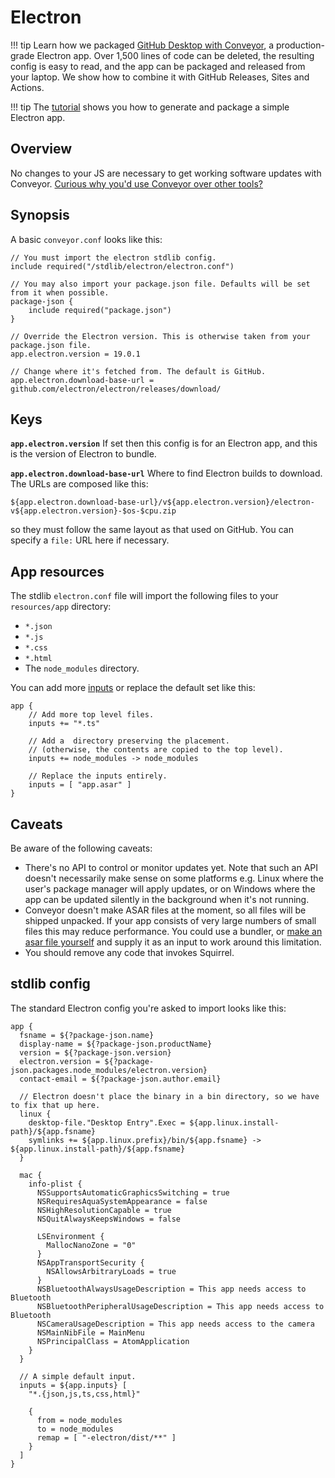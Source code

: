 # Electron

!!! tip
    Learn how we packaged [GitHub Desktop with Conveyor](https://hydraulic.software/blog/8-packaging-electron-apps.html), a production-grade Electron app. Over 1,500 lines of code can be deleted, the resulting config is easy to read, and the app can be packaged and released from your laptop. We show how to combine it with GitHub Releases, Sites and Actions.

!!! tip
    The [tutorial](../tutorial/1-get-started.md) shows you how to generate and package a simple Electron app.

## Overview

No changes to your JS are necessary to get working software updates with Conveyor. [Curious why you'd use Conveyor over other tools?](../comparisons/electron-comparisons.md)

## Synopsis

A basic `conveyor.conf` looks like this:

```
// You must import the electron stdlib config.
include required("/stdlib/electron/electron.conf")

// You may also import your package.json file. Defaults will be set from it when possible.
package-json {
    include required("package.json") 
}

// Override the Electron version. This is otherwise taken from your package.json file. 
app.electron.version = 19.0.1

// Change where it's fetched from. The default is GitHub.
app.electron.download-base-url = github.com/electron/electron/releases/download/
```

## Keys

**`app.electron.version`** If set then this config is for an Electron app, and this is the version of Electron to bundle. 

**`app.electron.download-base-url`** Where to find Electron builds to download. The URLs are composed like this: 

```
${app.electron.download-base-url}/v${app.electron.version}/electron-v${app.electron.version}-$os-$cpu.zip
```

so they must follow the same layout as that used on GitHub. You can specify a `file:` URL here if necessary.

## App resources

The stdlib `electron.conf` file will import the following files to your `resources/app` directory:

- `*.json`
- `*.js`
- `*.css`
- `*.html`
- The `node_modules` directory.

You can add more [inputs](inputs.md) or replace the default set like this:

```
app {
    // Add more top level files.
    inputs += "*.ts"
    
    // Add a  directory preserving the placement. 
    // (otherwise, the contents are copied to the top level).
    inputs += node_modules -> node_modules
    
    // Replace the inputs entirely.
    inputs = [ "app.asar" ]
}
```

## Caveats

Be aware of the following caveats:

* There's no API to control or monitor updates yet. Note that such an API doesn't necessarily make sense on some platforms e.g. Linux where the user's package manager will apply updates, or on Windows where the app can be updated silently in the background when it's not running.
* Conveyor doesn't make ASAR files at the moment, so all files will be shipped unpacked. If your app consists of very large numbers of small files this may reduce performance. You could use a bundler, or [make an asar file yourself](https://github.com/electron/asar) and supply it as an input to work around this limitation.
* You should remove any code that invokes Squirrel.

## stdlib config

The standard Electron config you're asked to import looks like this:

```hocon
app {
  fsname = ${?package-json.name}
  display-name = ${?package-json.productName}
  version = ${?package-json.version}
  electron.version = ${?package-json.packages.node_modules/electron.version}
  contact-email = ${?package-json.author.email}

  // Electron doesn't place the binary in a bin directory, so we have to fix that up here.
  linux {
    desktop-file."Desktop Entry".Exec = ${app.linux.install-path}/${app.fsname}
    symlinks += ${app.linux.prefix}/bin/${app.fsname} -> ${app.linux.install-path}/${app.fsname}
  }

  mac {
    info-plist {
      NSSupportsAutomaticGraphicsSwitching = true
      NSRequiresAquaSystemAppearance = false
      NSHighResolutionCapable = true
      NSQuitAlwaysKeepsWindows = false

      LSEnvironment {
        MallocNanoZone = "0"
      }
      NSAppTransportSecurity {
        NSAllowsArbitraryLoads = true
      }
      NSBluetoothAlwaysUsageDescription = This app needs access to Bluetooth
      NSBluetoothPeripheralUsageDescription = This app needs access to Bluetooth
      NSCameraUsageDescription = This app needs access to the camera
      NSMainNibFile = MainMenu
      NSPrincipalClass = AtomApplication
    }
  }

  // A simple default input.
  inputs = ${app.inputs} [
    "*.{json,js,ts,css,html}"

    {
      from = node_modules
      to = node_modules
      remap = [ "-electron/dist/**" ]
    }
  ]
}
```
